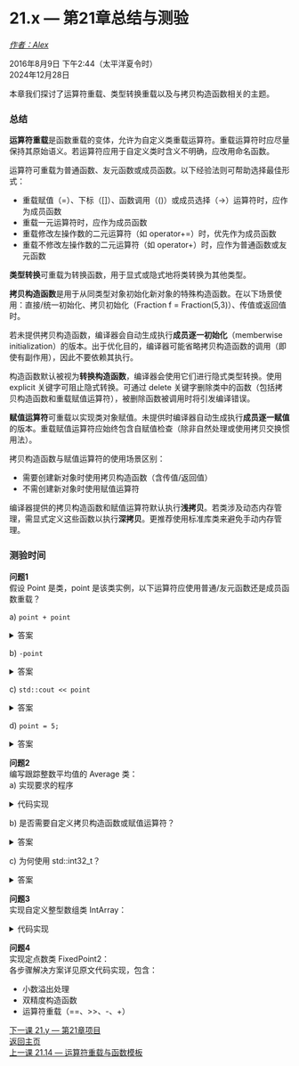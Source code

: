 21.x — 第21章总结与测验  
===================================  

[*作者：Alex*](https://www.learncpp.com/author/Alex/ "查看 Alex 的所有文章")  

2016年8月9日 下午2:44（太平洋夏令时）  
2024年12月28日  

本章我们探讨了运算符重载、类型转换重载以及与拷贝构造函数相关的主题。  

### 总结  

**运算符重载**是函数重载的变体，允许为自定义类重载运算符。重载运算符时应尽量保持其原始语义。若运算符应用于自定义类时含义不明确，应改用命名函数。  

运算符可重载为普通函数、友元函数或成员函数。以下经验法则可帮助选择最佳形式：  
* 重载赋值（=）、下标（[]）、函数调用（()）或成员选择（->）运算符时，应作为成员函数  
* 重载一元运算符时，应作为成员函数  
* 重载修改左操作数的二元运算符（如 operator+=）时，优先作为成员函数  
* 重载不修改左操作数的二元运算符（如 operator+）时，应作为普通函数或友元函数  

**类型转换**可重载为转换函数，用于显式或隐式地将类转换为其他类型。  

**拷贝构造函数**是用于从同类型对象初始化新对象的特殊构造函数。在以下场景使用：直接/统一初始化、拷贝初始化（Fraction f = Fraction(5,3)）、传值或返回值时。  

若未提供拷贝构造函数，编译器会自动生成执行**成员逐一初始化**（memberwise initialization）的版本。出于优化目的，编译器可能省略拷贝构造函数的调用（即使有副作用），因此不要依赖其执行。  

构造函数默认被视为**转换构造函数**，编译器会使用它们进行隐式类型转换。使用 explicit 关键字可阻止隐式转换。可通过 delete 关键字删除类中的函数（包括拷贝构造函数和重载赋值运算符），被删除函数被调用时将引发编译错误。  

**赋值运算符**可重载以实现类对象赋值。未提供时编译器自动生成执行**成员逐一赋值**的版本。重载赋值运算符应始终包含自赋值检查（除非自然处理或使用拷贝交换惯用法）。  

拷贝构造函数与赋值运算符的使用场景区别：  
* 需要创建新对象时使用拷贝构造函数（含传值/返回值）  
* 不需创建新对象时使用赋值运算符  

编译器提供的拷贝构造函数和赋值运算符默认执行**浅拷贝**。若类涉及动态内存管理，需显式定义这些函数以执行**深拷贝**。更推荐使用标准库类来避免手动内存管理。  

### 测验时间  

**问题1**  
假设 Point 是类，point 是该类实例，以下运算符应使用普通/友元函数还是成员函数重载？  

a) `point + point`  
  
<details><summary>答案</summary>二元 operator+ 应作为普通/友元函数实现</details>  

b) `-point`  
  
<details><summary>答案</summary>一元 operator- 应作为成员函数实现</details>  

c) `std::cout << point`  
  
<details><summary>答案</summary>operator<< 必须作为普通/友元函数实现</details>  

d) `point = 5;`  
  
<details><summary>答案</summary>operator= 必须作为成员函数实现</details>  

**问题2**  
编写跟踪整数平均值的 Average 类：  
a) 实现要求的程序  
  
<details><summary>代码实现</summary>  
（代码内容详见原文解决方案）  
</details>  

b) 是否需要自定义拷贝构造函数或赋值运算符？  
  
<details><summary>答案</summary>不需要，成员逐一初始化/拷贝即可满足需求</details>  

c) 为何使用 std::int32_t？  
  
<details><summary>答案</summary>确保32位整型，避免16位平台的数值限制</details>  

**问题3**  
实现自定义整型数组类 IntArray：  
  
<details><summary>代码实现</summary>  
（代码内容详见原文解决方案，包含深拷贝实现）  
</details>  

**问题4**  
实现定点数类 FixedPoint2：  
各步骤解决方案详见原文代码实现，包含：  
- 小数溢出处理  
- 双精度构造函数  
- 运算符重载（==、>>、-、+）  

[下一课 21.y — 第21章项目](Chapter-21/lesson21.y-chapter-21-project.md)  
[返回主页](/)  
[上一课 21.14 — 运算符重载与函数模板](Chapter-21/lesson21.14-overloading-operators-and-function-templates.md)